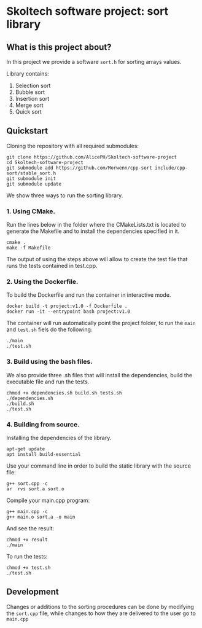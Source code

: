 Skoltech software project: sort library
===================================

## What is this project about?

In this project we provide a software `sort.h` for sorting arrays values.

Library contains:
1) Selection sort
2) Bubble sort
3) Insertion sort
4) Merge sort
5) Quick sort


## Quickstart

Cloning the repository with all required submodules:

    git clone https://github.com/AlicePH/Skoltech-software-project
    cd Skoltech-software-project
    git submodule add https://github.com/Morwenn/cpp-sort include/cpp-sort/stable_sort.h
    git submodule init
    git submodule update

We show three ways to run the sorting library.

### 1. Using CMake.

Run the lines below in the folder where the CMakeLists.txt is located to generate the Makefile and to install the dependencies specified in it.
```
cmake .
make -f Makefile
```

The output of using the steps above will allow to create the test file that runs the tests contained in test.cpp.

### 2. Using the Dockerfile.

To build the Dockerfile and run the container in interactive mode.

```
docker build -t project:v1.0 -f Dockerfile .
docker run -it --entrypoint bash project:v1.0
```

The container will run automatically point the project folder, to run the `main` and `test.sh` fiels do the following:

```
./main  
./test.sh  
```

### 3. Build using the bash files.

We also provide three .sh files that will install the dependencies, build the executable file and run the tests.

```
chmod +x dependencies.sh build.sh tests.sh
./dependencies.sh
./build.sh
./test.sh
```
### 4. Building from source.
  
   Installing the dependencies of the library.
   
   ```
   apt-get update
   apt install build-essential
   ```
   
   Use your command line in order to build the static library with the source file:
   
   ```
   g++ sort.cpp -c
   ar  rvs sort.a sort.o 
   ```

   Compile your main.cpp program:
   
   ```
   g++ main.cpp -c
   g++ main.o sort.a -o main
   ```

   And see the result:
   ```
   chmod +x result
   ./main
   ```

   To run the tests:
   ```
   chmod +x test.sh
   ./test.sh
   ```
## Development

Changes or additions to the sorting procedures can be done by modifying the `sort.cpp` file, while changes to how they are delivered to the user go to `main.cpp`



